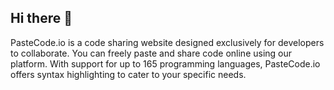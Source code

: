 ## Hi there 👋

PasteCode.io is a code sharing website designed exclusively for developers to collaborate. You can freely paste and share code online using our platform. With support for up to 165 programming languages, PasteCode.io offers syntax highlighting to cater to your specific needs.
